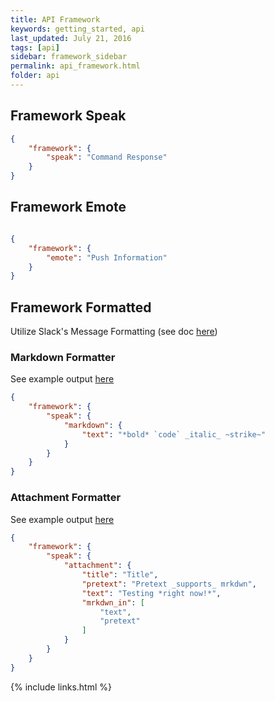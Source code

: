 ```yaml
---
title: API Framework
keywords: getting_started, api
last_updated: July 21, 2016
tags: [api]
sidebar: framework_sidebar
permalink: api_framework.html
folder: api
---
```


## Framework Speak

```json
{
    "framework": {
        "speak": "Command Response"
    }
}
```

## Framework Emote

```json

{
    "framework": {
        "emote": "Push Information"
    }
}
```

## Framework Formatted

Utilize Slack's Message Formatting (see doc [here](https://api.slack.com/docs/message-formatting))

### Markdown Formatter

See example output [here](https://api.slack.com/docs/messages/builder?msg=%7B%0A%20%20%22text%22%3A%20%22*bold*%20%60code%60%20_italic_%20~strike~%22%2C%0A%20%20%22username%22%3A%20%22markdownbot%22%2C%0A%20%20%22mrkdwn%22%3A%20true%0A%7D)

```json
{
    "framework": {
        "speak": {
            "markdown": {
                "text": "*bold* `code` _italic_ ~strike~"
            }
        }
    }
}
```

### Attachment Formatter

See example output [here](https://api.slack.com/docs/messages/builder?msg=%7B%0A%20%20%20%20%22attachments%22%3A%20%5B%0A%20%20%20%20%20%20%20%20%7B%0A%20%20%20%20%20%20%20%20%20%20%20%20%22title%22%3A%20%22Title%22%2C%0A%20%20%20%20%20%20%20%20%20%20%20%20%22pretext%22%3A%20%22Pretext%20_supports_%20mrkdwn%22%2C%0A%20%20%20%20%20%20%20%20%20%20%20%20%22text%22%3A%20%22Testing%20*right%20now!*%22%2C%0A%20%20%20%20%20%20%20%20%20%20%20%20%22mrkdwn_in%22%3A%20%5B%0A%20%20%20%20%20%20%20%20%20%20%20%20%20%20%20%20%22text%22%2C%0A%20%20%20%20%20%20%20%20%20%20%20%20%20%20%20%20%22pretext%22%0A%20%20%20%20%20%20%20%20%20%20%20%20%5D%0A%20%20%20%20%20%20%20%20%7D%0A%20%20%20%20%5D%0A%7D)

```json
{
    "framework": {
        "speak": {
            "attachment": {
                "title": "Title",
                "pretext": "Pretext _supports_ mrkdwn",
                "text": "Testing *right now!*",
                "mrkdwn_in": [
                    "text",
                    "pretext"
                ]
            }
        }
    }
}
```

{% include links.html %}
